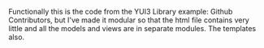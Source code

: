 Functionally this is the code from the YUI3 Library example: Github Contributors, but I've made it modular so that the html file contains very little and all the models and views are in separate modules.  The templates also.

